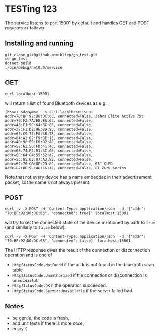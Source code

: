 # TESTing 123

The service listens to port 15001 by default and handles GET and POST requests as follows:

## Installing and running
```
git clone git@github.com:bliep/gn_test.git
cd gn_test
dotnet build
./bin/Debug/net8.0/service 
```

## GET
```
curl localhost:15001
```
will return a list of found Bluetooth devices as e.g.:
```
(base) adev@mac ~ % curl localhost:15001
addr=70:BF:92:D0:DC:63, connected=False, Jabra Elite Active 75t
addr=70:F2:7A:EE:E6:63, connected=False, 
addr=48:E1:5C:64:BC:8F, connected=False, 
addr=37:F2:D2:9E:8D:95, connected=False, 
addr=65:C9:73:F0:38:78, connected=False, 
addr=64:A2:62:F9:BE:15, connected=False, 
addr=4D:98:F9:F0:D2:A0, connected=False, 
addr=57:62:50:FD:41:4C, connected=False, 
addr=65:74:F4:01:3C:08, connected=False, 
addr=6C:64:C4:55:52:A2, connected=False, 
addr=5C:05:03:87:A3:82, connected=False, 
addr=6C:70:CB:8F:2D:89, connected=False, 65" QLED
addr=E2:BB:9E:8E:55:4D, connected=False, ET-2820 Series

```
Note that not every device has a name embedded in their advertisement packet, so the name's not always present.

## POST
```
curl -v -X POST -H 'Content-Type: application/json' -d '{"addr": "70:BF:92:D0:DC:63", "connected": true}' localhost:15001
```
will try to set the connected state of the device mentioned by addr to `true` (and similarly to `false` below).
```
curl -v -X POST -H 'Content-Type: application/json' -d '{"addr": "70:BF:92:D0:DC:63", "connected": false}' localhost:15001
```
The HTTP response gives the result of the connection or disconnection operation and is one of 
 - `HttpStatusCode.NotFound` if the addr is not found in the bluetooth scan table
 - `HttpStatusCode.Unauthorized` if the connection or disconnection is unsucessful.
 - `HttpStatusCode.OK` if the operation succeeded.
 - `HttpStatusCode.ServiceUnavailable` if the server failed bad.

## Notes
 - be gentle, the code is fresh,
 - add unit tests if there is more code,
 - enjoy :)
